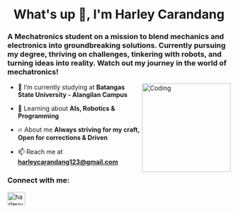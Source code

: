 <h1 align="center">What's up 👋, I'm Harley Carandang</h1>
<h3 align="left">A Mechatronics student on a mission to blend mechanics and electronics into groundbreaking solutions. Currently pursuing my degree, thriving on challenges, tinkering with robots, and turning ideas into reality. Watch out my journey in the world of mechatronics!</h3>
<img align="right" alt="Coding" width="200" src="https://media.tenor.com/W-CoMNI7paUAAAAi/blue-fire-burning.gif">

- 📝 I’m currently studying at **Batangas State University - Alangilan Campus**

- 🌱 Learning about **AIs, Robotics & Programming**

- 🔥 About me **Always striving for my craft, Open for corrections & Driven**

- 📫 Reach me at **harleycarandang123@gmail.com**

<h3 align="left">Connect with me:</h3>
<p align="left">
<a href="https://twitter.com/harleyykun" target="blank"><img align="center" src="https://raw.githubusercontent.com/rahuldkjain/github-profile-readme-generator/master/src/images/icons/Social/twitter.svg" alt="harleyykun" height="30" width="40" /></a>
</p>
